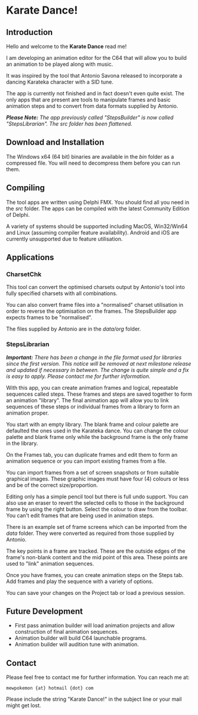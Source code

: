 # Karate Dance!

## Introduction

Hello and welcome to the **Karate Dance** read me!

I am developing an animation editor for the C64 that will allow you to build an animation to be played along with music.

It was inspired by the tool that Antonio Savona released to incorporate a dancing Karateka character with a SID tune.

The app is currently not finished and in fact doesn't even quite exist.  The only apps that are present are tools to manipulate frames and basic animation steps and to convert from data formats supplied by Antonio.

_**Please Note:**  The app previously called "StepsBuilder" is now called "StepsLibrarian".  The _src_ folder has been flattened._


## Download and Installation

The Windows x64 (64 bit) binaries are available in the _bin_ folder as a compressed file.  You will need to decompress them before you can run them.


## Compiling

The tool apps are written using Delphi FMX.  You should find all you need in the _src_ folder.  The apps can be compiled with the latest Community Edition of Delphi.  

A variety of systems should be supported including MacOS, Win32/Win64 and Linux (assuming compiler feature availability).  Android and iOS are currently unsupported due to feature utilisation.

## Applications

### CharsetChk

This tool can convert the optimised charsets output by Antonio's tool into fully specified charsets with all combinations.  

You can also convert frame files into a "normalised" charset utilisation in order to reverse the optimisation on the frames.  The StepsBuilder app expects frames to be "normalised".

The files supplied by Antonio are in the _data/org_ folder.


### StepsLibrarian

_**Important:**  There has been a change in the file format used for libraries since the first version.  This notice will be removed at next milestone release and updated if necessary in between.  The change is quite simple and a fix is easy to apply.  Please contact me for further information._

With this app, you can create animation frames and logical, repeatable sequences called steps.  These frames and steps are saved together to form an animation "library".  The final animation app will allow you to link sequences of these steps or individual frames from a library to form an animation proper.

You start with an empty library.  The blank frame and colour palette are defaulted the ones used in the Karateka dance.  You can change the colour palette and blank frame only while the background frame is the only frame in the library.

On the Frames tab, you can duplicate frames and edit them to form an animation sequence or you can import existing frames from a file.  

You can import frames from a set of screen snapshots or from suitable graphical images.  These graphic images must have four (4) colours or less and be of the correct size/proportion.

Editing only has a simple pencil tool but there is full undo support.  You can also use an eraser to revert the selected cells to those in the background frame by using the right button.  Select the colour to draw from the toolbar.  You can't edit frames that are being used in animation steps.

There is an example set of frame screens which can be imported from the _data_ folder.  They were converted as required from those supplied by Antonio.

The key points in a frame are tracked.  These are the outside edges of the frame's non-blank content and the mid point of this area.  These points are used to "link" animation sequences.

Once you have frames, you can create animation steps on the Steps tab.  Add frames and play the sequence with a variety of options.

You can save your changes on the Project tab or load a previous session.


## Future Development

- First pass animation builder will load animation projects and allow construction of final animation sequences.
- Animation builder will build C64 launchable programs.
- Animation builder will audition tune with animation.

## Contact

Please feel free to contact me for further information.  You can reach me at:
	
	mewpokemon {at} hotmail {dot} com

Please include the string "Karate Dance!" in the subject line or your mail might get lost.